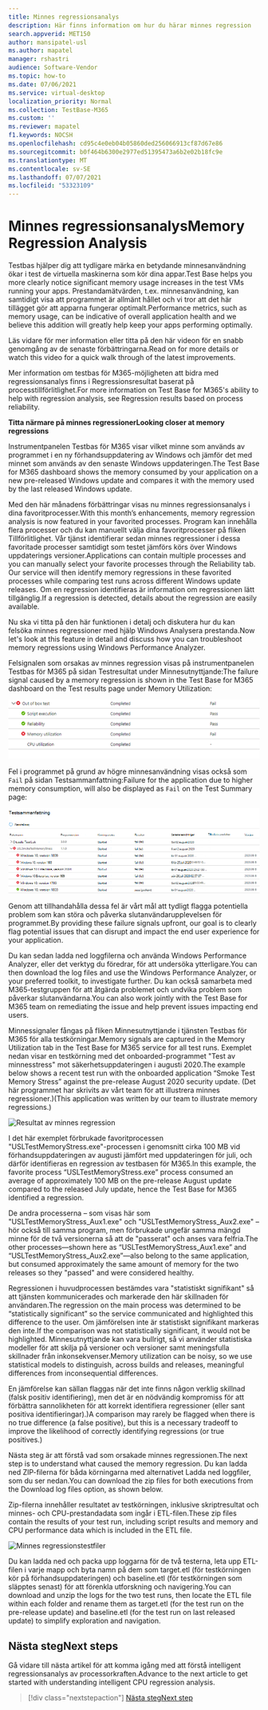 ```yaml
---
title: Minnes regressionsanalys
description: Här finns information om hur du härar minnes regression
search.appverid: MET150
author: mansipatel-usl
ms.author: mapatel
manager: rshastri
audience: Software-Vendor
ms.topic: how-to
ms.date: 07/06/2021
ms.service: virtual-desktop
localization_priority: Normal
ms.collection: TestBase-M365
ms.custom: ''
ms.reviewer: mapatel
f1.keywords: NOCSH
ms.openlocfilehash: cd95c4e0eb04b05860ded256066913cf87d67e86
ms.sourcegitcommit: b0f464b6300e2977ed51395473a6b2e02b18fc9e
ms.translationtype: MT
ms.contentlocale: sv-SE
ms.lasthandoff: 07/07/2021
ms.locfileid: "53323109"
---
```

# <a name="memory-regression-analysis"></a><span data-ttu-id="98e14-103">Minnes regressionsanalys</span><span class="sxs-lookup"><span data-stu-id="98e14-103">Memory Regression Analysis</span></span>

<span data-ttu-id="98e14-104">Testbas hjälper dig att tydligare märka en betydande minnesanvändning ökar i test de virtuella maskinerna som kör dina appar.</span><span class="sxs-lookup"><span data-stu-id="98e14-104">Test Base helps you more clearly notice significant memory usage increases in the test VMs running your apps.</span></span> <span data-ttu-id="98e14-105">Prestandamätvärden, t.ex. minnesanvändning, kan samtidigt visa att programmet är allmänt hållet och vi tror att det här tillägget gör att apparna fungerar optimalt.</span><span class="sxs-lookup"><span data-stu-id="98e14-105">Performance metrics, such as memory usage, can be indicative of overall application health and we believe this addition will greatly help keep your apps performing optimally.</span></span>

<span data-ttu-id="98e14-106">Läs vidare för mer information eller titta på den här videon för en snabb genomgång av de senaste förbättringarna.</span><span class="sxs-lookup"><span data-stu-id="98e14-106">Read on for more details or watch this video for a quick walk through of the latest improvements.</span></span> 

<span data-ttu-id="98e14-107">Mer information om testbas för M365-möjligheten att bidra med regressionsanalys finns i Regressionsresultat baserat på processtillförlitlighet.</span><span class="sxs-lookup"><span data-stu-id="98e14-107">For more information on Test Base for M365's ability to help with regression analysis, see Regression results based on process reliability.</span></span>

<span data-ttu-id="98e14-108"><b>Titta närmare på minnes regressioner</b></span><span class="sxs-lookup"><span data-stu-id="98e14-108"><b>Looking closer at memory regressions</b></span></span>

<span data-ttu-id="98e14-109">Instrumentpanelen Testbas för M365 visar vilket minne som används av programmet i en ny förhandsuppdatering av Windows och jämför det med minnet som används av den senaste Windows uppdateringen.</span><span class="sxs-lookup"><span data-stu-id="98e14-109">The Test Base for M365 dashboard shows the memory consumed by your application on a new pre-released Windows update and compares it with the memory used by the last released Windows update.</span></span> 

<span data-ttu-id="98e14-110">Med den här månadens förbättringar visas nu minnes regressionsanalys i dina favoritprocesser.</span><span class="sxs-lookup"><span data-stu-id="98e14-110">With this month’s enhancements, memory regression analysis is now featured in your favorited processes.</span></span> <span data-ttu-id="98e14-111">Program kan innehålla flera processer och du kan manuellt välja dina favoritprocesser på fliken Tillförlitlighet. Vår tjänst identifierar sedan minnes regressioner i dessa favoritade processer samtidigt som testet jämförs körs över Windows uppdaterings versioner.</span><span class="sxs-lookup"><span data-stu-id="98e14-111">Applications can contain multiple processes and you can manually select your favorite processes through the Reliability tab. Our service will then identify memory regressions in these favorited processes while comparing test runs across different Windows update releases.</span></span> <span data-ttu-id="98e14-112">Om en regression identifieras är information om regressionen lätt tillgänglig.</span><span class="sxs-lookup"><span data-stu-id="98e14-112">If a regression is detected, details about the regression are easily available.</span></span>

<span data-ttu-id="98e14-113">Nu ska vi titta på den här funktionen i detalj och diskutera hur du kan felsöka minnes regressioner med hjälp Windows Analysera prestanda.</span><span class="sxs-lookup"><span data-stu-id="98e14-113">Now let's look at this feature in detail and discuss how you can troubleshoot memory regressions using Windows Performance Analyzer.</span></span>

<span data-ttu-id="98e14-114">Felsignalen som orsakas av minnes regression visas på instrumentpanelen Testbas för M365 på sidan Testresultat under Minnesutnyttjande:</span><span class="sxs-lookup"><span data-stu-id="98e14-114">The failure signal caused by a memory regression is shown in the Test Base for M365 dashboard on the Test results page under Memory Utilization:</span></span>

![Resultat av minnesanvändning](Media/01_memory-utilization-results.png)


<span data-ttu-id="98e14-116">Fel i programmet på grund av högre minnesanvändning visas också som ```Fail``` på sidan Testsammanfattning:</span><span class="sxs-lookup"><span data-stu-id="98e14-116">Failure for the application due to higher memory consumption, will also be displayed as ```Fail``` on the Test Summary page:</span></span>

![Testsammanfattningsresultat](Media/02_test-summary.png)

<span data-ttu-id="98e14-118">Genom att tillhandahålla dessa fel är vårt mål att tydligt flagga potentiella problem som kan störa och påverka slutanvändarupplevelsen för programmet.</span><span class="sxs-lookup"><span data-stu-id="98e14-118">By providing these failure signals upfront, our goal is to clearly flag potential issues that can disrupt and impact the end user experience for your application.</span></span> 

<span data-ttu-id="98e14-119">Du kan sedan ladda ned loggfilerna och använda Windows Performance Analyzer, eller det verktyg du föredrar, för att undersöka ytterligare.</span><span class="sxs-lookup"><span data-stu-id="98e14-119">You can then download the log files and use the Windows Performance Analyzer, or your preferred toolkit, to investigate further.</span></span> <span data-ttu-id="98e14-120">Du kan också samarbeta med M365-testgruppen för att åtgärda problemet och undvika problem som påverkar slutanvändarna.</span><span class="sxs-lookup"><span data-stu-id="98e14-120">You can also work jointly with the Test Base for M365 team on remediating the issue and help prevent issues impacting end users.</span></span>

<span data-ttu-id="98e14-121">Minnessignaler fångas på fliken Minnesutnyttjande i tjänsten Testbas för M365 för alla testkörningar.</span><span class="sxs-lookup"><span data-stu-id="98e14-121">Memory signals are captured in the Memory Utilization tab in the Test Base for M365 service for all test runs.</span></span> <span data-ttu-id="98e14-122">Exemplet nedan visar en testkörning med det onboarded-programmet "Test av minnesstress" mot säkerhetsuppdateringen i augusti 2020.</span><span class="sxs-lookup"><span data-stu-id="98e14-122">The example below shows a recent test run with the onboarded application “Smoke Test Memory Stress” against the pre-release August 2020 security update.</span></span> <span data-ttu-id="98e14-123">(Det här programmet har skrivits av vårt team för att illustrera minnes regressioner.)</span><span class="sxs-lookup"><span data-stu-id="98e14-123">(This application was written by our team to illustrate memory regressions.)</span></span>

![Resultat av minnes regression](Media/03_memory-regression%20comparison.png)

<span data-ttu-id="98e14-125">I det här exemplet förbrukade favoritprocessen "USLTestMemoryStress.exe"-processen i genomsnitt cirka 100 MB vid förhandsuppdateringen av augusti jämfört med uppdateringen för juli, och därför identifieras en regression av testbasen för M365.</span><span class="sxs-lookup"><span data-stu-id="98e14-125">In this example, the favorite process “USLTestMemoryStress.exe” process consumed an average of approximately 100 MB on the pre-release August update compared to the released July update, hence the Test Base for M365 identified a regression.</span></span> 

<span data-ttu-id="98e14-126">De andra processerna – som visas här som "USLTestMemoryStress_Aux1.exe" och "USLTestMemoryStress_Aux2.exe" – hör också till samma program, men förbrukade ungefär samma mängd minne för de två versionerna så att de "passerat" och anses vara felfria.</span><span class="sxs-lookup"><span data-stu-id="98e14-126">The other processes—shown here as “USLTestMemoryStress_Aux1.exe” and “USLTestMemoryStress_Aux2.exe”—also belong to the same application, but consumed approximately the same amount of memory for the two releases so they "passed" and were considered healthy.</span></span>

<span data-ttu-id="98e14-127">Regressionen i huvudprocessen bestämdes vara "statistiskt signifikant" så att tjänsten kommunicerades och markerade den här skillnaden för användaren.</span><span class="sxs-lookup"><span data-stu-id="98e14-127">The regression on the main process was determined to be “statistically significant” so the service communicated and highlighted this difference to the user.</span></span> <span data-ttu-id="98e14-128">Om jämförelsen inte är statistiskt signifikant markeras den inte.</span><span class="sxs-lookup"><span data-stu-id="98e14-128">If the comparison was not statistically significant, it would not be highlighted.</span></span> <span data-ttu-id="98e14-129">Minnesutnyttjande kan vara bullrigt, så vi använder statistiska modeller för att skilja på versioner och versioner samt meningsfulla skillnader från inkonsekvenser.</span><span class="sxs-lookup"><span data-stu-id="98e14-129">Memory utilization can be noisy, so we use statistical models to distinguish, across builds and releases, meaningful differences from inconsequential differences.</span></span> 

<span data-ttu-id="98e14-130">En jämförelse kan sällan flaggas när det inte finns någon verklig skillnad (falsk positiv identifiering), men det är en nödvändig kompromiss för att förbättra sannolikheten för att korrekt identifiera regressioner (eller sant positiva identifieringar).)</span><span class="sxs-lookup"><span data-stu-id="98e14-130">A comparison may rarely be flagged when there is no true difference (a false positive), but this is a necessary tradeoff to improve the likelihood of correctly identifying regressions (or true positives.)</span></span>

<span data-ttu-id="98e14-131">Nästa steg är att förstå vad som orsakade minnes regressionen.</span><span class="sxs-lookup"><span data-stu-id="98e14-131">The next step is to understand what caused the memory regression.</span></span> <span data-ttu-id="98e14-132">Du kan ladda ned ZIP-filerna för båda körningarna med alternativet Ladda ned loggfiler, som du ser nedan.</span><span class="sxs-lookup"><span data-stu-id="98e14-132">You can download the zip files for both executions from the Download log files option, as shown below.</span></span> 

<span data-ttu-id="98e14-133">Zip-filerna innehåller resultatet av testkörningen, inklusive skriptresultat och minnes- och CPU-prestandadata som ingår i ETL-filen.</span><span class="sxs-lookup"><span data-stu-id="98e14-133">These zip files contain the results of your test run, including script results and memory and CPU performance data which is included in the ETL file.</span></span>

![Minnes regressionstestfiler](Media/04_memory-regression-test-files.png)

<span data-ttu-id="98e14-135">Du kan ladda ned och packa upp loggarna för de två testerna, leta upp ETL-filen i varje mapp och byta namn på dem som target.etl (för testkörningen kör på förhandsuppdateringen) och baseline.etl (för testkörningen som släpptes senast) för att förenkla utforskning och navigering.</span><span class="sxs-lookup"><span data-stu-id="98e14-135">You can download and unzip the logs for the two test runs, then locate the ETL file within each folder and rename them as target.etl (for the test run on the pre-release update) and baseline.etl (for the test run on last released update) to simplify exploration and navigation.</span></span>
 
## <a name="next-steps"></a><span data-ttu-id="98e14-136">Nästa steg</span><span class="sxs-lookup"><span data-stu-id="98e14-136">Next steps</span></span>

<span data-ttu-id="98e14-137">Gå vidare till nästa artikel för att komma igång med att förstå intelligent regressionsanalys av processorkraften.</span><span class="sxs-lookup"><span data-stu-id="98e14-137">Advance to the next article to get started with understanding intelligent CPU regression analysis.</span></span>
> [!div class="nextstepaction"]
> [<span data-ttu-id="98e14-138">Nästa steg</span><span class="sxs-lookup"><span data-stu-id="98e14-138">Next step</span></span>](cpu.md)

<!---
Add button for next page
-->
